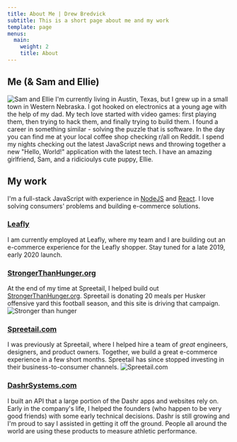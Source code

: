 ```yaml
---
title: About Me | Drew Bredvick
subtitle: This is a short page about me and my work
template: page
menus:
  main:
    weight: 2
    title: About
---
```


## Me (& Sam and Ellie)
![Sam and Ellie](/images/SamAndEllie.JPG "Sam and Ellie")
I'm currently living in Austin, Texas, but I grew up in a small town in Western Nebraska. I got hooked on electronics at a young age with the help of my dad. My tech love started with video games: first playing them, then trying to hack them, and finally trying to build them. I found a career in something similar - solving the puzzle that is software. In the day you can find me at your local coffee shop checking r/all on Reddit. I spend my nights checking out the latest JavaScript news and throwing together a new "Hello, World!" application with the latest tech. I have an amazing girlfriend, Sam, and a ridicioulys cute puppy, Ellie.



## My work
I'm a full-stack JavaScript with experience in [NodeJS](https://nodejs.org/) and [React](https://reactjs.org). I love solving consumers' problems and building e-commerce solutions. 

### [Leafly](https://www.leafly.com)
I am currently employed at Leafly, where my team and I are building out an e-commerce experience for the Leafly shopper. Stay tuned for a late 2019, early 2020 launch.

### [StrongerThanHunger.org](https://strongerthanhunger.org)
At the end of my time at Spreetail, I helped build out [StrongerThanHunger.org](https://strongerthanhunger.org). Spreetail is donating 20 meals per Husker offensive yard this football season, and this site is driving that campaign.
![Stronger than hunger](/images/stronger-than-hunger.png "Stronger Than Hunger")

### [Spreetail.com](https://www.spreetail.com)
I was previously at Spreetail, where I helped hire a team of <i>great</i> engineers, designers, and product owners. Together, we build a great e-commerce experience in a few short months. Spreetail has since stopped investing in their business-to-consumer channels.
![Spreetail.com](/images/spreetail.png "Spreetail.com")

### [DashrSystems.com](https://www.dashrsystems.com)
I built an API that a large portion of the Dashr apps and websites rely on. Early in the company's life, I helped the founders (who happen to be very good friends) with some early technical decisions. Dashr is still growing and I'm proud to say I assisted in getting it off the ground. People all around the world are using these products to measure athletic performance.

